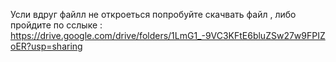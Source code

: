 Усли вдруг файлл не откроеться попробуйте скачвать файл , либо пройдите по сслыке : https://drive.google.com/drive/folders/1LmG1_-9VC3KFtE6bluZSw27w9FPIZoER?usp=sharing
